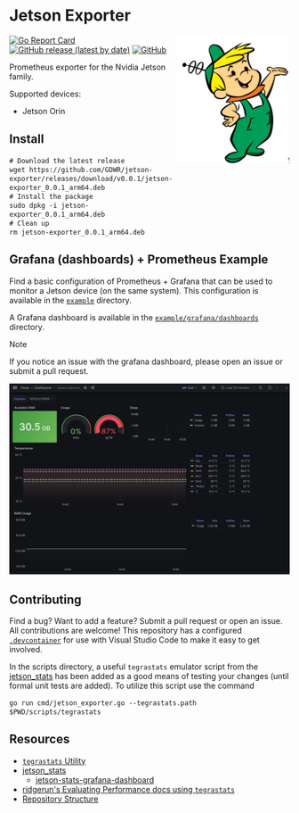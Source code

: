 Jetson Exporter
===============

<div align="flex">
    <img align="right" src="./assets/elroy_jetson.webp" width="40%" alt="Elroy Jetson">
</div>

[![Go Report Card](https://goreportcard.com/badge/github.com/GDWR/jetson-exporter)](https://goreportcard.com/report/github.com/GDWR/jetson-exporter)
[![GitHub release (latest by date)](https://img.shields.io/github/v/release/GDWR/jetson-exporter)](https://github.com/GDWR/jetson_exporter/releases)
[![GitHub](https://img.shields.io/github/license/GDWR/jetson-exporter)](https://github.com/GDWR/jetson_exporter/blob/main/LICENSE)

Prometheus exporter for the Nvidia Jetson family.

Supported devices:
- Jetson Orin

## Install

```shell
# Download the latest release
wget https://github.com/GDWR/jetson-exporter/releases/download/v0.0.1/jetson-exporter_0.0.1_arm64.deb
# Install the package
sudo dpkg -i jetson-exporter_0.0.1_arm64.deb
# Clean up
rm jetson-exporter_0.0.1_arm64.deb
```

## Grafana (dashboards) + Prometheus Example

Find a basic configuration of Prometheus + Grafana that can be used to monitor a Jetson device (on the same system). 
This configuration is available in the [`example`](./example) directory.

A Grafana dashboard is available in the [`example/grafana/dashboards`](./example/grafana/dashboards) directory.

> [!NOTE]
> If you notice an issue with the grafana dashboard, please open an issue or submit a pull request.

![Grafana Dashboard](./assets/dashboard.webp)


## Contributing

Find a bug? Want to add a feature? Submit a pull request or open an issue. All contributions are welcome!
This repository has a configured [`.devcontainer`](https://code.visualstudio.com/docs/devcontainers/tutorial) for use with Visual Studio Code to make it easy to get involved.

In the scripts directory, a useful `tegrastats` emulator script from the [jetson_stats](https://github.com/rbonghi/jetson_stats) has been added
as a good means of testing your changes (until formal unit tests are added). To utilize this script use the command
```shell
go run cmd/jetson_exporter.go --tegrastats.path $PWD/scripts/tegrastats
```

Resources
---------
* [`tegrastats` Utility](https://docs.nvidia.com/drive/drive-os-5.2.0.0L/drive-os/index.html#page/DRIVE_OS_Linux_SDK_Development_Guide/Utilities/util_tegrastats.html)
* [jetson_stats](https://github.com/rbonghi/jetson_stats)
  * [jetson-stats-grafana-dashboard](https://github.com/svcavallar/jetson-stats-grafana-dashboard/tree/master)
* [ridgerun's Evaluating Performance docs using `tegrastats`](https://developer.ridgerun.com/wiki/index.php/Xavier/JetPack_5.0.2/Performance_Tuning/Evaluating_Performance)
* [Repository Structure](https://github.com/golang-standards/project-layout)
